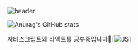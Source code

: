 ![header](https://capsule-render.vercel.app/api?type=wave&color=auto&height=100&section=header&text=Hi&nbsp;there&nbsp;👋&fontSize=50)

![Anurag's GitHub stats](https://github-readme-stats.vercel.app/api?username=ParkTaeYonggg&show_icons=true&theme=radical)

자바스크립트와 리액트를 공부중입니다🌱[![JS](https://img.shields.io/badge/JavaScript-F7DF1E?style=flat-square&logo=JavaScript&logoColor=black)]
<!--
**ParkTaeYonggg/ParkTaeYonggg** is a ✨ _special_ ✨ repository because its `README.md` (this file) appears on your GitHub profile.

Here are some ideas to get you started:

- 🔭 I’m currently working on ...
- 🌱 I’m currently learning ...
- 👯 I’m looking to collaborate on ...
- 🤔 I’m looking for help with ...
- 💬 Ask me about ...
- 📫 How to reach me: ...
- 😄 Pronouns: ...
- ⚡ Fun fact: ...
-->
